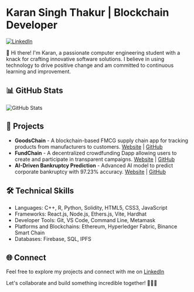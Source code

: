 # Karan Singh Thakur | Blockchain Developer

[![LinkedIn](https://img.shields.io/badge/LinkedIn-karanthakur13-blue)](https://www.linkedin.com/in/karan-singh-thakur-34735020b)

👋 Hi there! I'm Karan, a passionate computer engineering student with a knack for crafting innovative software solutions. I believe in using technology to drive positive change and am committed to continuous learning and improvement.

## 📊 GitHub Stats

![GitHub Stats](https://github-readme-stats.vercel.app/api?username=karanthakur13&show_icons=true&theme=dark)

## 🔭 Projects

- **GoodsChain** - A blockchain-based FMCG supply chain app for tracking products from manufacturers to customers. [Website](https://gchain.netlify.app/) | [GitHub](https://github.com/karanthakur13/Goodschain)
- **FundChain** - A decentralized crowdfunding Dapp allowing users to create and participate in transparent campaigns. [Website](https://fchain.netlify.app/) | [GitHub](https://github.com/karanthakur13/fundchain)
- **AI-Driven Bankruptcy Prediction** - Advanced AI model to predict corporate bankruptcy with 97.23% accuracy. [Website](https://bpredict.streamlit.app/) | [GitHub](https://github.com/karanthakur13/Bankruptcy-Prediction)

## 🛠️ Technical Skills

- Languages: C++, R, Python, Solidity, HTML5, CSS3, JavaScript
- Frameworks: React.js, Node.js, Ethers.js, Vite, Hardhat
- Developer Tools: Git, VS Code, Command Line, Metamask
- Platforms and Blockchains: Ethereum, Hyperledger Fabric, Binance Smart Chain
- Databases: Firebase, SQL, IPFS

## 🌐 Connect

Feel free to explore my projects and connect with me on [LinkedIn](https://www.linkedin.com/in/karan-singh-thakur-34735020b)

Let's collaborate and build something incredible together! 👨‍💻🌟

